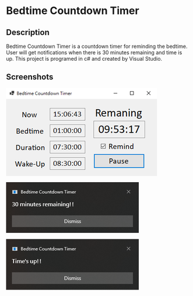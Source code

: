 # Bedtime Countdown Timer

## Description
Bedtime Countdown Timer is a countdown timer for reminding the bedtime. User will get notifications when there is 30 minutes remaining and time is up.
This project is programed in c# and created by Visual Studio.

## Screenshots


![](https://github.com/foreveryang1993/Bedtime-Countdown-Timer/blob/master/Readme/Bedtime%20Countdown%20Timer_Form.png)


![](https://github.com/foreveryang1993/Bedtime-Countdown-Timer/blob/master/Readme/Bedtime%20Countdown%20Timer_30min.png)


![](https://github.com/foreveryang1993/Bedtime-Countdown-Timer/blob/master/Readme/Bedtime%20Countdown%20Timer_Time%20is%20up.png)






